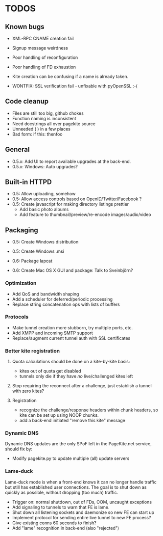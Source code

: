 # TODOS #

## Known bugs ##

   * XML-RPC CNAME creation fail
   * Signup message weirdness
   * Poor handling of reconfiguration
   * Poor handling of FD exhaustion
   * Kite creation can be confusing if a name is already taken.

   * WONTFIX: SSL verification fail - unfixable with pyOpenSSL :-(


## Code cleanup ##

   * Files are still too big, github chokes
   * Function naming is inconsistent
   * Need docstrings all over pagekite source
   * Unneeded ( ) in a few places
   * Bad form: if this: thenfoo


## General ##

   * 0.5.x: Add UI to report available upgrades at the back-end.
   * 0.5.x: Windows: Auto upgrades?


## Built-in HTTPD ##

   * 0.5: Allow uploading, somehow
   * 0.5: Allow access controls based on OpenID/Twitter/Facebook ?
   * 0.5: Create javascript for making directory listings prettier
     * Add basic photo albums
     * Add feature to thumbnail/preview/re-encode images/audio/video


## Packaging ##

   * 0.5: Create Windows distribution
   * 0.5: Create Windows .msi

   * 0.6: Package lapcat
   * 0.6: Create Mac OS X GUI and package: Talk to Sveinbjörn?


### Optimization ###

   * Add QoS and bandwidth shaping
   * Add a scheduler for deferred/periodic processing
   * Replace string concatenation ops with lists of buffers

### Protocols ###

   * Make tunnel creation more stubborn, try multiple ports, etc.
   * Add XMPP and incoming SMTP support
   * Replace/augment current tunnel auth with SSL certificates


### Better kite registration ###

   1. Quota calculations should be done on a kite-by-kite basis:
      - kites out of quota get disabled
      - tunnels only die if they have *no* live/challenged kites left

   3. Stop requiring the reconnect after a challenge, just establish
      a tunnel with zero kites?

   2. Registration
      - recognize the challenge/response headers within chunk headers,
        so kite can be set up using NOOP chunks.
      - add a back-end initiated "remove this kite" message


### Dynamic DNS ###

Dynamic DNS updates are the only SPoF left in the PageKite.net service,
should fix by:

   * Modify pagekite.py to update multiple (all) update servers


### Lame-duck ###

Lame-duck mode is when a front-end knows it can no longer handle traffic
but still has established user connections.  The goal is to shut down as
quickly as possible, without dropping (too much) traffic.

   * Trigger on: normal shutdown, out of FDs, OOM, uncaught exceptions
   * Add signaling to tunnels to warn that FE is lame.
   * Shut down all listening sockets and daemonize so new FE can start up
   * Implement protocol for sending entire live tunnel to new FE process?
   * Give existing conns 60 seconds to finish?
   * Add "lame" recognition in back-end (also "rejected")


